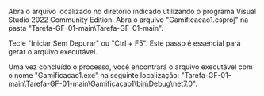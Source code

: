 Abra o arquivo localizado no diretório indicado utilizando o programa Visual Studio 2022 Community Edition. Abra o arquivo "Gamificacao1.csproj" na pasta "Tarefa-GF-01-main\Tarefa-GF-01-main". 

Tecle "Iniciar Sem Depurar" ou "Ctrl + F5". Este passo é essencial para gerar o arquivo executável. 

Uma vez concluído o processo, você encontrará o arquivo executável com o nome "Gamificacao1.exe" na seguinte localização: "Tarefa-GF-01-main\Tarefa-GF-01-main\Gamificacao1\bin\Debug\net7.0".
